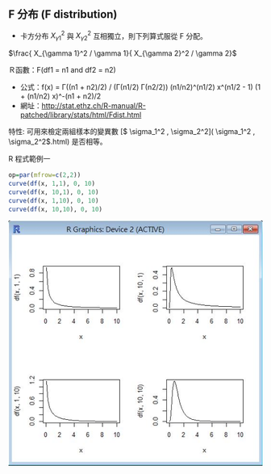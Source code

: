 ## F 分布 (F distribution)

* 卡方分布 $X_{\gamma 1}^2$ 與 $X_{\gamma 2}^2$ 互相獨立，則下列算式服從 F 分配。

$\frac{ X_{\gamma 1}^2 / \gamma 1}{ X_{\gamma 2}^2 / \gamma 2}$

Ｒ函數：F(df1 = n1 and df2 = n2)

* 公式：f(x) = Γ((n1 + n2)/2) / (Γ(n1/2) Γ(n2/2)) (n1/n2)^(n1/2) x^(n1/2 - 1) (1 + (n1/n2) x)^-(n1 + n2)/2
* 網址：http://stat.ethz.ch/R-manual/R-patched/library/stats/html/Fdist.html

特性: 可用來檢定兩組樣本的變異數 [$ \sigma_1^2 , \sigma_2^2$]($ \sigma_1^2 , \sigma_2^2$.html) 是否相等。

R 程式範例一

```R
op=par(mfrow=c(2,2))
curve(df(x, 1,1), 0, 10)
curve(df(x, 10,1), 0, 10)
curve(df(x, 1,10), 0, 10)
curve(df(x, 10,10), 0, 10)

```

![](dfCurve4.jpg)


